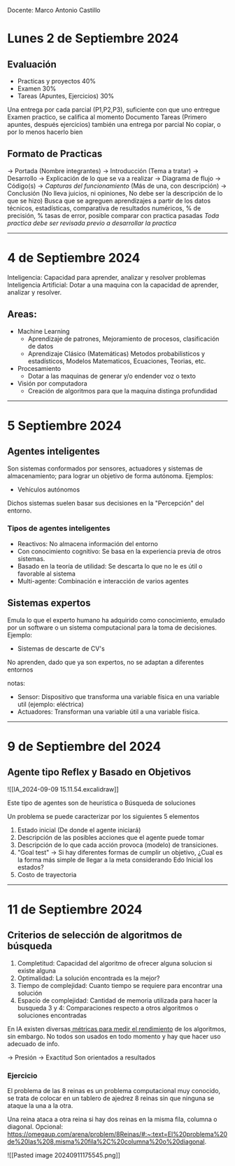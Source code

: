 Docente: Marco Antonio Castillo
# Lunes 2 de Septiembre 2024
## Evaluación
- Practicas y proyectos 40%
- Examen 30%
- Tareas (Apuntes, Ejercicios) 30%

Una entrega por cada parcial (P1,P2,P3), suficiente con que uno entregue
Examen practico, se califica al momento
Documento Tareas (Primero apuntes, después ejercicios) también una entrega por parcial
No copiar, o por lo menos hacerlo bien

## Formato de Practicas
-> Portada
	(Nombre integrantes)
-> Introducción
	(Tema a tratar)
-> Desarrollo
	-> Explicación de lo que se va a realizar
	-> Diagrama de flujo
	-> Código(s)
	-> _Capturas del funcionamiento_ (Más de una, con descripción)
-> Conclusión (No lleva juicios, ni opiniones, No debe ser la descripción de lo que se hizo)
	Busca que se agreguen aprendizajes a partir de los datos técnicos, estadísticas, comparativa de resultados numéricos, % de precisión, % tasas de error, posible comparar con practica pasadas
 *Toda practica debe ser revisada previo a desarrollar la practica*

-- -
# 4 de Septiembre 2024

Inteligencia: Capacidad para aprender, analizar y resolver problemas
Inteligencia Artificial: Dotar a una maquina con la capacidad de aprender, analizar y resolver.

## Areas:
- Machine Learning
	- Aprendizaje de patrones, Mejoramiento de procesos, clasificación de datos
	- Aprendizaje Clásico (Matemáticas) Metodos probabilisticos y estadísticos, Modelos Matematicos, Ecuaciones, Teorias, etc.
- Procesamiento
	- Dotar a las maquinas de generar y/o endender voz o texto
- Visión por computadora
	- Creación de algoritmos para que la maquina distinga profundidad


---
# 5 Septiembre 2024

## Agentes inteligentes
Son sistemas conformados por sensores, actuadores y sistemas de almacenamiento; para lograr un objetivo de forma autónoma.
Ejemplos: 
- Vehículos autónomos

Dichos sistemas suelen basar sus decisiones en la "Percepción" del entorno.
 
### Tipos de agentes inteligentes
- Reactivos: No almacena información del entorno
- Con conocimiento cognitivo: Se basa en la experiencia previa de otros sistemas.
- Basado en la teoría de utilidad: Se descarta lo que no le es útil o favorable al sistema
- Multi-agente: Combinación e interacción de varios agentes


## Sistemas expertos
Emula lo que el experto humano ha adquirido como conocimiento, emulado por un software o un sistema computacional para la toma de decisiones.
Ejemplo:
- Sistemas de descarte de CV's

No aprenden, dado que ya son expertos, no se adaptan a diferentes entornos


notas:
- Sensor: Dispositivo que transforma una variable física en una variable util (ejemplo: eléctrica) 
- Actuadores: Transforman una variable útil a una variable física.

---
# 9 de Septiembre del 2024
## Agente tipo Reflex y Basado en Objetivos

![[IA_2024-09-09 15.11.54.excalidraw]]

Este tipo de agentes son de heurística o Búsqueda de soluciones

Un problema se puede caracterizar por los siguientes 5 elementos
1. Estado inicial (De donde el agente iniciará)
2. Descripción de las posibles acciones que el agente puede tomar
3. Descripción de lo que cada acción provoca (modelo) de transiciones.
4. "Goal test" -> Si hay diferentes formas de cumplir un objetivo, ¿Cual es la forma más simple de llegar a la meta considerando Edo Inicial los estados?
5. Costo de trayectoria

---
#  11 de Septiembre 2024
## Criterios de selección de algoritmos de búsqueda
1) Completitud: Capacidad del algoritmo de ofrecer alguna solucion si existe alguna
2) Optimalidad: La solución encontrada es la mejor?
3) Tiempo de complejidad: Cuanto tiempo se requiere para encontrar una solución
4) Espacio de complejidad: Cantidad de memoria utilizada para hacer la busqueda
3 y 4: Comparaciones respecto a otros algoritmos o soluciones encontradas

En IA existen diversas<u> métricas para medir el rendimiento</u> de los algoritmos, sin embargo. No todos son usados en todo momento y hay que hacer uso adecuado de info.

-> Presión 
-> Exactitud
Son orientados a resultados

### Ejercicio
El problema de las 8 reinas es un problema computacional muy conocido, se trata de colocar en un tablero de ajedrez 8 reinas sin que ninguna se ataque la una a la otra.

Una reina ataca a otra reina si hay dos reinas en la misma fila, columna o diagonal.
Opcional: https://omegaup.com/arena/problem/8Reinas/#:~:text=El%20problema%20de%20las%208,misma%20fila%2C%20columna%20o%20diagonal.

![[Pasted image 20240911175545.png]]
